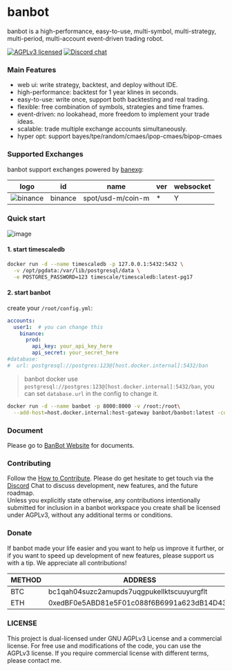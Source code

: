 
banbot
=======

banbot is a high-performance, easy-to-use, multi-symbol, multi-strategy, multi-period, multi-account event-driven trading robot.

[![AGPLv3 licensed][agpl-badge]][agpl-url]
[![Discord chat][discord-badge]][discord-url]

[agpl-badge]: https://img.shields.io/badge/license-AGPL--v3-green.svg
[agpl-url]: https://github.com/banbox/banbot/blob/develop/LICENSE
[discord-badge]: https://img.shields.io/discord/1289838115325743155.svg?logo=discord&style=flat-square
[discord-url]: https://discord.com/invite/XXjA8ctqga

### Main Features
* web ui: write strategy, backtest, and deploy without IDE.
* high-performance: backtest for 1 year klines in seconds.
* easy-to-use: write once, support both backtesting and real trading.
* flexible: free combination of symbols, strategies and time frames.
* event-driven: no lookahead, more freedom to implement your trade ideas.
* scalable: trade multiple exchange accounts simultaneously.
* hyper opt: support bayes/tpe/random/cmaes/ipop-cmaes/bipop-cmaes

### Supported Exchanges
banbot support exchanges powered by [banexg](https://github/banbox/banexg):

| logo                                                                                                            | id      | name              | ver | websocket | 
|-----------------------------------------------------------------------------------------------------------------|---------|-------------------|-----|-----------|
| ![binance](https://user-images.githubusercontent.com/1294454/29604020-d5483cdc-87ee-11e7-94c7-d1a8d9169293.jpg) | binance | spot/usd-m/coin-m | *   | Y         |

### Quick start
![image](https://www.banbot.site/uidev.gif)
#### 1. start timescaledb
```bash
docker run -d --name timescaledb -p 127.0.0.1:5432:5432 \
  -v /opt/pgdata:/var/lib/postgresql/data \
  -e POSTGRES_PASSWORD=123 timescale/timescaledb:latest-pg17
```

#### 2. start banbot 
create your `/root/config.yml`:
```yaml
accounts:
  user1:  # you can change this
    binance:
      prod:
        api_key: your_api_key_here
        api_secret: your_secret_here
#database:
#  url: postgresql://postgres:123@[host.docker.internal]:5432/ban
```
> banbot docker use `postgresql://postgres:123@[host.docker.internal]:5432/ban`, you can set `database.url` in the config to change it.
```bash
docker run -d --name banbot -p 8000:8000 -v /root:/root\
  --add-host=host.docker.internal:host-gateway banbot/banbot:latest -config /root/config.yml
```

### Document
Please go to [BanBot Website](https://www.banbot.site/) for documents.

### Contributing
Follow the [How to Contribute](/doc/contribute.md). Please do get hesitate to get touch via the [Discord](https://discord.com/invite/XXjA8ctqga) Chat to discuss development, new features, and the future roadmap.  
Unless you explicitly state otherwise, any contributions intentionally submitted for inclusion in a banbot workspace you create shall be licensed under AGPLv3, without any additional terms or conditions.

### Donate
If banbot made your life easier and you want to help us improve it further, or if you want to speed up development of new features, please support us with a tip. We appreciate all contributions!  

| METHOD | ADDRESS                                    |
|--------|--------------------------------------------|
| BTC    | bc1qah04suzc2amupds7uqgpukellktscuuyurgflt |
| ETH    | 0xedBF0e5ABD81e5F01c088f6B6991a623dB14D43b |

### LICENSE
This project is dual-licensed under GNU AGPLv3 License and a commercial license. For free use and modifications of the code, you can use the AGPLv3 license. If you require commercial license with different terms, please contact me.
